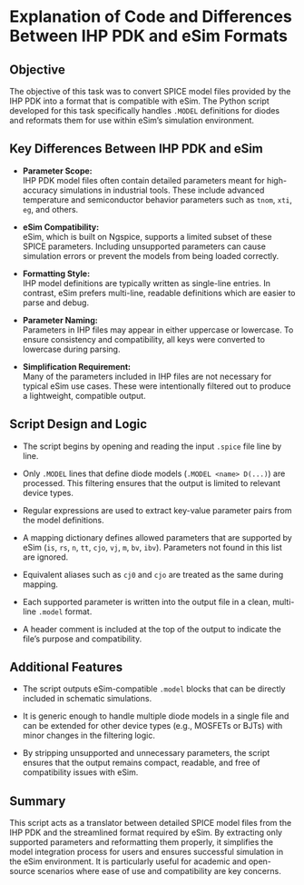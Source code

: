 # Explanation of Code and Differences Between IHP PDK and eSim Formats

## Objective

The objective of this task was to convert SPICE model files provided by the IHP PDK into a format that is compatible with eSim. The Python script developed for this task specifically handles `.MODEL` definitions for diodes and reformats them for use within eSim’s simulation environment.

## Key Differences Between IHP PDK and eSim

- **Parameter Scope:**  
  IHP PDK model files often contain detailed parameters meant for high-accuracy simulations in industrial tools. These include advanced temperature and semiconductor behavior parameters such as `tnom`, `xti`, `eg`, and others.

- **eSim Compatibility:**  
  eSim, which is built on Ngspice, supports a limited subset of these SPICE parameters. Including unsupported parameters can cause simulation errors or prevent the models from being loaded correctly.

- **Formatting Style:**  
  IHP model definitions are typically written as single-line entries. In contrast, eSim prefers multi-line, readable definitions which are easier to parse and debug.

- **Parameter Naming:**  
  Parameters in IHP files may appear in either uppercase or lowercase. To ensure consistency and compatibility, all keys were converted to lowercase during parsing.

- **Simplification Requirement:**  
  Many of the parameters included in IHP files are not necessary for typical eSim use cases. These were intentionally filtered out to produce a lightweight, compatible output.

## Script Design and Logic

- The script begins by opening and reading the input `.spice` file line by line.

- Only `.MODEL` lines that define diode models (`.MODEL <name> D(...)`) are processed. This filtering ensures that the output is limited to relevant device types.

- Regular expressions are used to extract key-value parameter pairs from the model definitions.

- A mapping dictionary defines allowed parameters that are supported by eSim (`is`, `rs`, `n`, `tt`, `cjo`, `vj`, `m`, `bv`, `ibv`). Parameters not found in this list are ignored.

- Equivalent aliases such as `cj0` and `cjo` are treated as the same during mapping.

- Each supported parameter is written into the output file in a clean, multi-line `.model` format.

- A header comment is included at the top of the output to indicate the file’s purpose and compatibility.

## Additional Features

- The script outputs eSim-compatible `.model` blocks that can be directly included in schematic simulations.

- It is generic enough to handle multiple diode models in a single file and can be extended for other device types (e.g., MOSFETs or BJTs) with minor changes in the filtering logic.

- By stripping unsupported and unnecessary parameters, the script ensures that the output remains compact, readable, and free of compatibility issues with eSim.

## Summary

This script acts as a translator between detailed SPICE model files from the IHP PDK and the streamlined format required by eSim. By extracting only supported parameters and reformatting them properly, it simplifies the model integration process for users and ensures successful simulation in the eSim environment. It is particularly useful for academic and open-source scenarios where ease of use and compatibility are key concerns.

